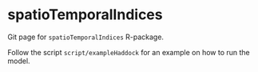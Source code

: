 # spatioTemporalIndices
Git page for `spatioTemporalIndices` R-package. 

Follow the script `script/exampleHaddock` for an example on how to run the model.

